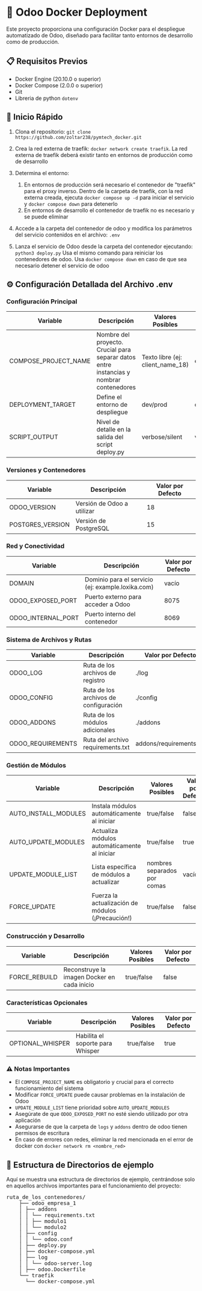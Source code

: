 # 🐋 Odoo Docker Deployment

Este proyecto proporciona una configuración Docker para el despliegue automatizado de Odoo, diseñado para facilitar
tanto entornos de desarrollo como de producción.

## 📋 Requisitos Previos

- Docker Engine (20.10.0 o superior)
- Docker Compose (2.0.0 o superior)
- Git
- Libreria de python `dotenv`

## 🚀 Inicio Rápido

1. Clona el repositorio:
   `git clone https://github.com/zoltar238/pymtech_docker.git`

2. Crea la red externa de traefik:
   `docker network create traefik`. La red externa de traefik deberá existir tanto
   en entornos de producción como de desarrollo

3. Determina el entorno:
    1. En entornos de producción será necesario el contenedor de "traefik" para el proxy inverso.
       Dentro de la carpeta de traefik, con la red externa creada, ejecuta `docker compose up -d`
       para iniciar el servicio y `docker compose down` para detenerlo
    2. En entornos de desarrollo el contenedor de traefik no es necesario y se puede eliminar

4. Accede a la carpeta del contenedor de odoo y modifica los parámetros del servicio
   contenidos en el archivo: `.env`

5. Lanza el servicio de Odoo desde la carpeta del contenedor ejecutando: `python3 deploy.py`
   Usa el mismo comando para reiniciar los contenedores de odoo. Usa `docker compose down` en caso
   de que sea necesario detener el servicio de odoo

## ⚙️ Configuración Detallada del Archivo .env

### Configuración Principal

| Variable             | Descripción                                                                             | Valores Posibles                 | Valor por Defecto |
|----------------------|-----------------------------------------------------------------------------------------|----------------------------------|-------------------|
| COMPOSE_PROJECT_NAME | Nombre del proyecto. Crucial para separar datos entre instancias y nombrar contenedores | Texto libre (ej: client_name_18) | example_name      |
| DEPLOYMENT_TARGET    | Define el entorno de despliegue                                                         | dev/prod                         | dev               |
| SCRIPT_OUTPUT        | Nivel de detalle en la salida del script deploy.py                                      | verbose/silent                   | verbose           |

### Versiones y Contenedores

| Variable         | Descripción                | Valor por Defecto |
|------------------|----------------------------|-------------------|
| ODOO_VERSION     | Versión de Odoo a utilizar | 18                |
| POSTGRES_VERSION | Versión de PostgreSQL      | 15                |

### Red y Conectividad

| Variable           | Descripción                                       | Valor por Defecto |
|--------------------|---------------------------------------------------|-------------------|
| DOMAIN             | Dominio para el servicio (ej: example.loxika.com) | vacío             |
| ODOO_EXPOSED_PORT  | Puerto externo para acceder a Odoo                | 8075              |
| ODOO_INTERNAL_PORT | Puerto interno del contenedor                     | 8069              |

### Sistema de Archivos y Rutas

| Variable          | Descripción                           | Valor por Defecto       |
|-------------------|---------------------------------------|-------------------------|
| ODOO_LOG          | Ruta de los archivos de registro      | ./log                   |
| ODOO_CONFIG       | Ruta de los archivos de configuración | ./config                |
| ODOO_ADDONS       | Ruta de los módulos adicionales       | ./addons                |
| ODOO_REQUIREMENTS | Ruta del archivo requirements.txt     | addons/requirements.txt |

### Gestión de Módulos

| Variable             | Descripción                                       | Valores Posibles            | Valor por Defecto |
|----------------------|---------------------------------------------------|-----------------------------|-------------------|
| AUTO_INSTALL_MODULES | Instala módulos automáticamente al iniciar        | true/false                  | false             |
| AUTO_UPDATE_MODULES  | Actualiza módulos automáticamente al iniciar      | true/false                  | true              |
| UPDATE_MODULE_LIST   | Lista específica de módulos a actualizar          | nombres separados por comas | vacío             |
| FORCE_UPDATE         | Fuerza la actualización de módulos (¡Precaución!) | true/false                  | false             |

### Construcción y Desarrollo

| Variable      | Descripción                                 | Valores Posibles | Valor por Defecto |
|---------------|---------------------------------------------|------------------|-------------------|
| FORCE_REBUILD | Reconstruye la imagen Docker en cada inicio | true/false       | false             |

### Características Opcionales

| Variable         | Descripción                      | Valores Posibles | Valor por Defecto |
|------------------|----------------------------------|------------------|-------------------|
| OPTIONAL_WHISPER | Habilita el soporte para Whisper | true/false       | true              |

### ⚠️ Notas Importantes

- El `COMPOSE_PROJECT_NAME` es obligatorio y crucial para el correcto funcionamiento del sistema
- Modificar `FORCE_UPDATE` puede causar problemas en la instalación de Odoo
- `UPDATE_MODULE_LIST` tiene prioridad sobre `AUTO_UPDATE_MODULES`
- Asegúrate de que `ODOO_EXPOSED_PORT` no esté siendo utilizado por otra aplicación
- Asegurarse de que la carpeta de `logs` y `addons` dentro de odoo tienen permisos de escritura
- En caso de errores con redes, eliminar la red mencionada en el error de docker con `docker network rm <nombre_red>`

## 📁 Estructura de Directorios de ejemplo

Aquí se muestra una estructura de directorios de ejemplo, centrándose solo en aquellos archivos importantes para el
funcionamiento del proyecto:

<pre>
ruta_de_los_contenedores/
    ├── odoo_empresa_1
    │ ├── addons
    │ │ └── requirements.txt
    │ │ ├── modulo1
    │ │ └── modulo2
    │ ├── config
    │ │ └── odoo.conf
    │ ├── deploy.py
    │ ├── docker-compose.yml
    │ ├── log
    │ │ └── odoo-server.log
    │ ├── odoo.Dockerfile
    └── traefik
      └── docker-compose.yml
</pre>